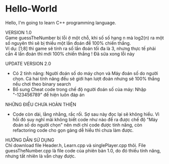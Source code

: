 # Hello-World
Hello, I'm going to learn C++ programming language.
  
VERSION 1.0  
Game guessTheNumber bị lỗi ở một chỗ, khi số số hạng n mà log2(n) ra một số nguyên thì sẽ bị thiếu một lần đoán để 100% chiến thắng.  
Ví dụ: [1;8] thì game sẽ tính ra số lần đoán tối đa là 3, nhưng thực tế phải cần 4 lần đoán thì mới 100% chiến thắng 
! Đã sửa xong lỗi này
  
UPDATE VERSION 2.0
- Có 2 tính năng: Người đoán số do máy chọn và Máy đoán số do người chọn. Cả hai tính năng đều sẽ giới hạn lượt đoán nhưng sẽ 100% thắng nếu chơi theo binary search
- Bổ sung Cheat code trong chế độ người đoán số của máy: Nhập "-123456789" để hiện luôn đáp án
  
NHỮNG ĐIỀU CHƯA HOÀN THIỆN
- Code còn dài, lằng nhằng, rắc rối. Sợ sau này đọc lại sẽ không hiểu. Vì hồi đó suy nghĩ mãi không biết code như nào để ra được chế độ "Máy đoán số do người chọn" nên mới chỉ code được tính năng, còn refactoring code cho gọn gàng dễ hiểu thì chưa làm được.
  
HƯỚNG DẪN SỬ DỤNG  
Chỉ download file Header.h, Learn.cpp và singlePlayer.cpp thôi. File guessTheNumber.cpp là file code của phiên bản 1.0, do đó thiếu tính năng, nhưng tất nhiên là vẫn chạy được.
